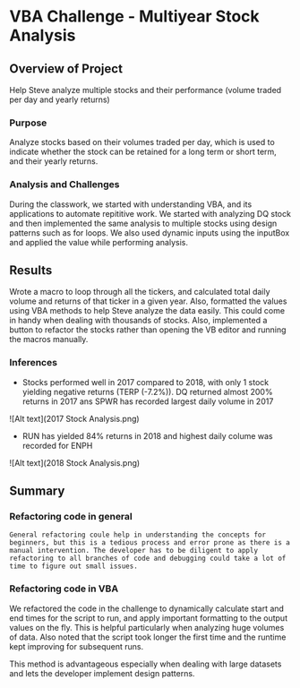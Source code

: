 # VBA Challenge - Multiyear Stock Analysis 

## Overview of Project

Help Steve analyze multiple stocks and their performance (volume traded per day and yearly returns)


### Purpose

Analyze stocks based on their volumes traded per day, which is used to indicate whether the stock can be retained for a long term or short term, and their yearly returns.


### Analysis and Challenges

During the classwork, we started with understanding VBA, and its applications to automate repititive work. We started with analyzing DQ stock and then implemented the same analysis to multiple stocks using design patterns such as for loops. We also used dynamic inputs using the inputBox and applied the value while performing analysis.

## Results

Wrote a macro to loop through all the tickers, and calculated total daily volume and returns of that ticker in a given year. Also, formatted the values using VBA methods to help Steve analyze the data easily. This could come in handy when dealing with thousands of stocks. Also, implemented a button to refactor the stocks rather than opening the VB editor and running the macros manually.

### Inferences

  * Stocks performed well in 2017 compared to 2018, with only 1 stock yielding negative returns (TERP (-7.2%)). DQ returned almost 200% returns in 2017 ans SPWR has recorded largest daily volume in 2017

  ![Alt text](2017 Stock Analysis.png)


  * RUN has yielded 84% returns in 2018 and highest daily colume was recorded for ENPH

  ![Alt text](2018 Stock Analysis.png)


## Summary

  ### Refactoring code in general

    General refactoring coule help in understanding the concepts for beginners, but this is a tedious process and error prone as there is a manual intervention. The developer has to be diligent to apply refactoring to all branches of code and debugging could take a lot of time to figure out small issues.

  ### Refactoring code in VBA

  We refactored the code in the challenge to dynamically calculate start and end times for the script to run, and apply important formatting to the output values on the fly. This is helpful particularly when analyzing huge volumes of data. Also noted that the script took longer the first time and the runtime kept improving for subsequent runs.

  This method is advantageous especially when dealing with large datasets and lets the developer implement design patterns. 
